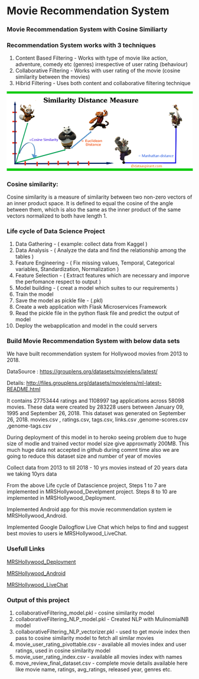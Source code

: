 # Movie Recommendation System

### Movie Recommendation System with Cosine Similiarty

### Recommendation System works with 3 techniques
1. Content Based  Filtering - Works with type of movie like action, adventure, comedy etc (genres) irrespective of user rating (behaviour)
2. Collaborative Filtering - Works with user rating of the movie (cosine similarity between the movies)
3. Hibrid Filtering - Uses both content and collaborative filtering technique

![alt text](/cosine_similarity.png)

### Cosine similarity:
Cosine similarity is a measure of similarity between two non-zero vectors of an inner product space. It is defined to equal the cosine of the angle between them, which is also the same as the inner product of the same vectors normalized to both have length 1.


### Life cycle of Data Science Project

1. Data Gathering - ( example: collect data from Kaggel )
2. Data Analysis - ( Analyze the data and find the relationship among the tables )
3. Feature Engineering - ( Fix missing values, Temporal, Categorical variables, Standardization, Normalization ) 
4. Feature Selection - ( Extract features which are necessary and imporve the perfomance respect to output )
5. Model building - ( creat a model which suites to our requirements )
6. Train the model
7. Save the model as pickle file - (.pkl)
8. Create a web application with Flask Microservices Framework
9. Read the pickle file in the python flask file and predict the output of model
10. Deploy the webapplication and model in the could servers


### Build Movie Recommendation System with  below data sets

We have built recommendation system for Hollywood movies from 2013 to 2018. 

DataSource :  https://grouplens.org/datasets/movielens/latest/

Details: http://files.grouplens.org/datasets/movielens/ml-latest-README.html

It contains 27753444 ratings and 1108997 tag applications across 58098 movies. 
These data were created by 283228 users between January 09, 1995 and September 26, 2018. 
This dataset was generated on September 26, 2018. 
movies.csv , ratings.csv, tags.csv, links.csv ,genome-scores.csv ,genome-tags.csv

During deployment of this model in to heroko seeing problem due to huge size of modle and trained vector
model size give approxmatly 200MB. This much huge data not accepted in github during commt time also
we are going to reduce this dataset size and number of year of movies

Collect data from 2013 to till 2018 - 10 yrs movies 
instead of 20 years data we taking 10yrs data

From the above Life cycle of  Datascience project, Steps 1 to 7 are implemented in MRSHollywood_Develpment project. Steps 8 to 10 are implemented in MRSHollywood_Deployment.


Implemented Android app for this movie recommendation system ie MRSHollywood_Android.

Implemented Google Dailogflow Live Chat which helps to find and suggest best movies to users ie MRSHollywood_LiveChat.

### Usefull Links
[MRSHollywood_Deployment](https://github.com/nrkreddy94/MRSHollywood_Deployment)

[MRSHollywood_Android](https://github.com/nrkreddy94/MRSHollywood_Android )

[MRSHollywood_LiveChat](https://github.com/nrkreddy94/MRSHollywood_LiveChat)


### Output of this project
1. collaborativeFiltering_model.pkl - cosine similarity model
2. collaborativeFiltering_NLP_model.pkl - Created NLP with MulinomialNB model
3. collaborativeFiltering_NLP_vectorizer.pkl - used to get movie index then pass to cosine similarity model to fetch all similar movies
4. movie_user_rating_pivottable.csv - available all movies index and user ratings, used in cosine similarity model
5. movie_user_rating_index.csv - available all movies index with names
6. move_review_final_dataset.csv - complete movie details available here like movie name, ratings, avg_ratings, released year, genres etc.

